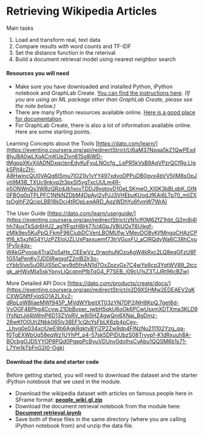 # Retrieving Wikipedia Articles

Main tasks

1. Load and transform real, text data
2. Compare results with word counts and TF-IDF
3. Set the distance function in the reterival
4. Build a document retrieval model using nearest neighbor search 

#### **Resources you will need**

- Make sure you have downloaded and installed Python, iPython notebook and GraphLab Create. [You can find the instructions here](https://eventing.coursera.org/api/redirectStrict/GcisOGuMlUuHxHnOJT7Uymj1xy3E8lJCtbVsp7z3DS3HqQI-6363aiXO6oeYIs9b-JCx-3mALcZWNjA4JIcksw.A0uAR3GuoQXmeVALBrDI0A.iqzUGJhqNzlEvqOO8s1vLtGxYslF6DmqYp62noMaIYRTSV0zLD-mjDDCzYMhzwWW6-kiCDx0Fef02_5e910dOlk7v4TO_aWCuhXgrenCHlhzeypL-MbAG83z5ohXjcLVCTUDfe8i4Q_c6X7-Ma74kmyNZK4u1yrTosmuzkQ-el0xlsUc4OFU4g-QD9BLSp0NgfTuTUAWXnePSiFCfKOO8XMudrxYVjNgJFdFDVQ9dZwTFu1Rsr4ilxx3BdkCJ8K0e9NbkTaC61-aZE2Bmns-0csynm2-0JAZvQAgzvjfJmU). _(If you are using an ML package other than GraphLab Create, please see the note below.)_
- There are many Python resources available online. [Here is a good place for documentation](https://eventing.coursera.org/api/redirectStrict/Pd5dN7A7A5xEby8hM1ldx6mxIIjqWk4JT_7KMZ1lit-kURdEc7GHPlhRKkEqNMqpuSOUpce9FjIpfocZsja9lg.T46On5GxTO5h5Jx_NWaZjQ.ywuDqNw_xZhQQF4qB9MzDkcPnqgDxFFVTEy51GyXZwr7nX6uw1RXKfEWzOpVKBPhAHHbIz08hFNfiKndMSOGTxdxfojwTkwKt04L6JFj7NArtobdTt8KVHaqcml9xvW8y4__Sepjvl5_L72TXNqnO5nc77f1Ge23VLC94wO89sgKCoFv4MDCyRvBrmlztsl8aXSrEqRYCNX5rkIjEw54axaJ_2hHJlVfewsYu4dhJrIUFlWYImb87qayVNXuVL7UgQqqDHdMIRR0kEeWJlNHRSgP_lvLUIAe3BrgMq0PkVNQTllTno13gsFD4f_HGt0W).
- For GraphLab Create, there is also a lot of information available online. Here are some starting points.

 Learning Concepts about the Tools [https://dato.com/learn/](https://eventing.coursera.org/api/redirectStrict/Lt6aM37Npqa5kZ1QwPExd8IyJ8A0wLXoACmKUeZIvn61Sg8iWD-tMgppXKvXjIADNDxqclenEdyKuFyuLNOcfg._LePR5kVsB9AqVPzrQCfRg.LlgkSPjt4cZH-A8HwjncQU0VAQg6ISmu7IO21Iv1vYY497xdvoDPPuDB0gvx4bVV5jIM8sOpJyti9M3B_TXUc9nkvq2t3pxSI5ygTxcUULm4R-p5ONWnQs3WBzQRzdJb1xovTDDJ9xgtovD1GeLSKmeO_XI0K3bBLqbK_GtN0FBOq0qTPLPFC1NfkNZDbM4DpAyl2vPJJ3VHEbuKUodJfKAi6LTp70_milZXtsOgIhF2QcipLBB18kDci4tROpLeqARD_AqzWDhYu6fvmW7WrA)

 The User Guide [https://dato.com/learn/userguide/](https://eventing.coursera.org/api/redirectStrict/zN1clf0M6ZfZ1hbt_Q2m8j4Ihh74uxTkSdr6HU2_ag1fFgzH8Hj77cl4GpJVBjUOxT6Ujkgf-zMIk9ev5KuPpQ.FkmF96CiubDCVenLBOMUfw.VMevDO8vKjfMngqCHAzCPtfI6_k5xzNG4YUzPZEloUZLUxPaxsuemf73trVGuxFU_aCIRQdyWa6C38hCvu1Py5r4dx-WAkGPyoop4TraIZp5aHx_CEEwVz_0rwohuNOzoAgW4kRxc2LQ8eqGFzU8F1G51aPenKy7JDDlRwiqgfZ2nIB2lr3o-cYbb5lvp5u0RUjS5pCwv9d5fnAN1d7OxZpzvGx7C4wYp9cp3YqtWV89_2tccgk_aHWxMIa5skYpnyLiQcqtmPfbTqG4_P7SEB_j09cU1sZ3TJJRt96cBZw)

 More Detailed API Docs [https://dato.com/products/create/docs/](https://eventing.coursera.org/api/redirectStrict/n2D9XSHMw2EDEAEV2qKCXWGNftFvlqSO1A2LXv2-dRpLqW8liaeMWf945P_MVdWYbeitXT03zYN7DP2jNH8KpQ.7qet8d-VvOGF4BPhg4Ccyw.21DbBvper_jwbH5qkU6oOk6PCwUsxmXDTXma3KLD9IYsNztJd4bWmP6D13ZVpRV_w8i5HZ4gwQni6XNaj_BgDmz-26wKfO0Uh2Nbk065lv38EF1cQlcYsFbLK6zb4pCey-_Lhvq0e034xclUwE9b6AgkRqktvBYjZP2Zw9dp4FINzNu211102Yzg_qa-f0TgEXWbUq58eqWz1UYhPf_p4-57sk5DPiDUbzS08Tryypf-K1dRxuuh8A-BOcbgOJD5YYOP8PQd0PgepPcByuVDUnv0doIhsCvAbu1QQSM6b1s71-L7Ym1kTbFnG2I0-Ogk)

#### Download the data and starter code

Before getting started, you will need to download the dataset and the starter iPython notebook that we used in the module.

- Download the wikipedia dataset with articles on famous people here in SFrame format: **[people_wiki.gl.zip](https://eventing.coursera.org/api/redirectStrict/GKsSRrYkoeGfc5XjAKr6ncJ3J2ubnIm999yQqv35HDem2Ta9G7KHR0vHwNYFo0f-Z6Vmdknu3Zu3bUKLjLaN0g.dQ7WrvOu097_hXA-L_GwEQ.jyciXHStsYv3slLocnd8PMgNlMfQWxmgbAG7CjqHwZynJhmlBupunsBPgk-m9M5gtckqHwtnp2xIuaeanrjL3wCNfhycxlTM4wSZ4paOra3d-e2T9AYkf1jHWbcm07PeSsoRpDGFCc2sMLE12rGGiGh8lb5VTCsXWLhrOlxJI-y2A5xRb_TfJIyNsYFZLqGohOxhZfZ4cTuQUcWVYNkUyfXoza0Sfy4Oh8uN56yKkyggBgWBvh75PKH_OQQBYQr_hq-Ktl_KHyfJWYhLZTos9J1vI0ZWyc2SMih3Giemggw7un5IsVJfzQKXQGc_LHRuCFcTj9qx87eY_v1dD-j9ZFmuDwJH7hqnkPdGKFJ5dLWH8yqlATycr-Hg6VneVoy_07fpLFLomtWuNxpJLjTsTmWev8hmLtwzDUIyY55Ik1TJkty7b4xuj4smVD7pWEE9)**
- Download the document retrieval notebook from the module here: **[Document retrieval.ipynb](https://eventing.coursera.org/api/redirectStrict/_eqO9XZ27B170KFo6clxBJ4oi_yUvcMdqdekzCHFeafU_qeMrfxrQ60VWa0qrt-n4mfHhY2fzLK2sgG9Za7ynA.YZZBch-KNR48GrGoeaY5Kg.FiFl2enCXjdviicIHf89_Hzi99nT8sWn8DbvAf5onC4LPyTKlB8PpUYW-gLgT8JYHe9PeULpoA_OcjOEX14E3Y9ojALKbUIQ2D1_816EstaQn-ceebdzxnpqGo6Is07Hskmf-YpQTMhG4miRnyOH9e-6Fev842APTR7ruYgihl0S1PYvS2wDYKo8sxxGWGsVtTsVrS20O4ChC6L_-evQKu9pcWT0QeP6nLzQpaC7I41_UGgy_5pjbxaXu2ePbeooQ_R4chYpR65iDGp-nbY9tYwU_4KubldVY8C9rhqXU6n91OG4wjRzTxG9ViuFTmGtto2Z-d5VPGLww-yhJf0b0U94KEiKBEPqUBYRpRujfrmivgJWZwM-E2dvZ88V7H8mIaop5xwB46vN189WWiyhGncNgZyR29izgBa_fQlsQjnXT6qoAlDZEq8L_S6EvTcB28A6fNoFHHRKnBus5r5yuw)**
- Save both of these files in the same directory (where you are calling iPython notebook from) and unzip the data file.
